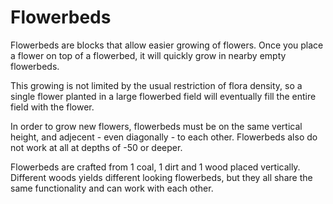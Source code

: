 # Flowerbeds
Flowerbeds are blocks that allow easier growing of flowers.
Once you place a flower on top of a flowerbed, it will quickly grow in nearby empty flowerbeds.

This growing is not limited by the usual restriction of flora density, so a single flower planted in a large flowerbed field will eventually fill the entire field with the flower.

In order to grow new flowers, flowerbeds must be on the same vertical height, and adjecent - even diagonally - to each other. Flowerbeds also do not work at all at depths of -50 or deeper.

Flowerbeds are crafted from 1 coal, 1 dirt and 1 wood placed vertically. Different woods yields different looking flowerbeds, but they all share the same functionality and can work with each other.